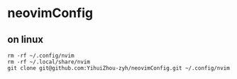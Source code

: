 # neovimConfig
## on linux
```shell
rm -rf ~/.config/nvim
rm -rf ~/.local/share/nvim
git clone git@github.com:YihuiZhou-zyh/neovimConfig.git ~/.config/nvim
```
